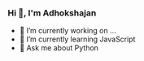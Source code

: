 ### Hi  👋, I'm Adhokshajan
- 🔭 I’m currently working on ...
- 🌱 I’m currently learning JavaScript
- 💬 Ask me about Python

  

